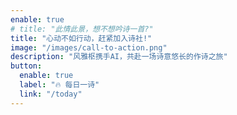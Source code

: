 ```yaml
---
enable: true
# title: "此情此景，想不想吟诗一首?"
title: "心动不如行动，赶紧加入诗社!"
image: "/images/call-to-action.png"
description: "风雅枢携手AI，共赴一场诗意悠长的作诗之旅"
button:
  enable: true
  label: "🔥 每日一诗"
  link: "/today"
---
```

